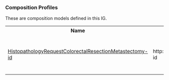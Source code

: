 ### Composition Profiles

<div>
These are composition models defined in this IG.
</div>

<table class='table table-bordered table-condensed'>
<tr><th>Name</th><th>Url</th><th>Description</th></tr>
<tr>
<td><a href='StructureDefinition-HistopathologyRequestColorectalResectionMetastectomy-id.html'>HistopathologyRequestColorectalResectionMetastectomy-id</a></td>
<td>http://example.org/StructureDefinition/HistopathologyRequestColorectalResectionMetastectomy-id</td>
<td>A histopathology request form for colorectal metastectomy specimens.</td>
</tr>
</table>